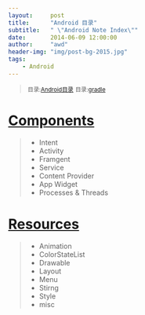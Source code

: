 ```yaml
---
layout:     post
title:      "Android 目录"
subtitle:   " \"Android Note Index\""
date:       2014-06-09 12:00:00
author:     "awd"
header-img: "img/post-bg-2015.jpg"
tags:
    - Android
---
```

><small>目录:[Android目录](/2014/06/09/android)</small>
><small>目录:[gradle](/2014/06/09/gradle)</small>

# [Components](/2014/06/09/android-components)

> - Intent
> - Activity
> - Framgent
> - Service
> - Content Provider
> - App Widget
> - Processes & Threads


# [Resources](/2014/06/09/android-resources)

> - Animation
> - ColorStateList
> - Drawable
> - Layout
> - Menu
> - Stirng
> - Style
> - misc


